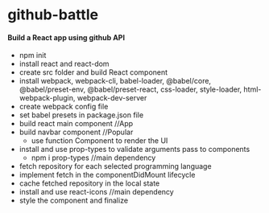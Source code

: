 # github-battle
#### Build a React app using github API
- npm init
- install react and react-dom
- create src folder and build React component
- install webpack, webpack-cli, babel-loader, @babel/core, @babel/preset-env, @babel/preset-react, css-loader, style-loader, html-webpack-plugin, webpack-dev-server
- create webpack config file
- set babel presets in package.json file
- build react main component //App
- build navbar component //Popular
  - use function Component to render the UI
- install and use prop-types to validate arguments pass to components 
  - npm i prop-types //main dependency
- fetch repository for each selected programming language
- implement fetch in the componentDidMount lifecycle
- cache fetched repository in the local state
- install and use react-icons //main dependency
- style the component and finalize